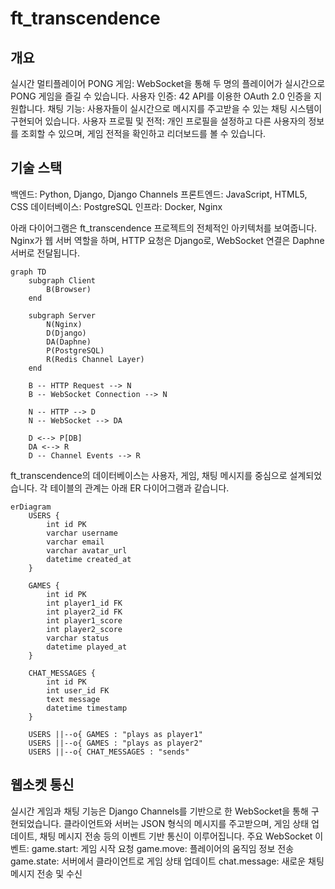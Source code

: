 # ft_transcendence

## 개요
실시간 멀티플레이어 PONG 게임: WebSocket을 통해 두 명의 플레이어가 실시간으로 PONG 게임을 즐길 수 있습니다.
사용자 인증: 42 API를 이용한 OAuth 2.0 인증을 지원합니다.
채팅 기능: 사용자들이 실시간으로 메시지를 주고받을 수 있는 채팅 시스템이 구현되어 있습니다.
사용자 프로필 및 전적: 개인 프로필을 설정하고 다른 사용자의 정보를 조회할 수 있으며, 게임 전적을 확인하고 리더보드를 볼 수 있습니다.

## 기술 스택
백엔드: Python, Django, Django Channels
프론트엔드: JavaScript, HTML5, CSS
데이터베이스: PostgreSQL
인프라: Docker, Nginx

아래 다이어그램은 ft_transcendence 프로젝트의 전체적인 아키텍처를 보여줍니다. Nginx가 웹 서버 역할을 하며, HTTP 요청은 Django로, WebSocket 연결은 Daphne 서버로 전달됩니다.

```mermaid
graph TD
    subgraph Client
        B(Browser)
    end

    subgraph Server
        N(Nginx)
        D(Django)
        DA(Daphne)
        P(PostgreSQL)
        R(Redis Channel Layer)
    end

    B -- HTTP Request --> N
    B -- WebSocket Connection --> N
    
    N -- HTTP --> D
    N -- WebSocket --> DA

    D <--> P[DB]
    DA <--> R
    D -- Channel Events --> R
```


ft_transcendence의 데이터베이스는 사용자, 게임, 채팅 메시지를 중심으로 설계되었습니다. 각 테이블의 관계는 아래 ER 다이어그램과 같습니다.
```mermaid
erDiagram
    USERS {
        int id PK
        varchar username
        varchar email
        varchar avatar_url
        datetime created_at
    }

    GAMES {
        int id PK
        int player1_id FK
        int player2_id FK
        int player1_score
        int player2_score
        varchar status
        datetime played_at
    }

    CHAT_MESSAGES {
        int id PK
        int user_id FK
        text message
        datetime timestamp
    }

    USERS ||--o{ GAMES : "plays as player1"
    USERS ||--o{ GAMES : "plays as player2"
    USERS ||--o{ CHAT_MESSAGES : "sends"
```

## 웹소켓 통신
실시간 게임과 채팅 기능은 Django Channels를 기반으로 한 WebSocket을 통해 구현되었습니다. 클라이언트와 서버는 JSON 형식의 메시지를 주고받으며, 게임 상태 업데이트, 채팅 메시지 전송 등의 이벤트 기반 통신이 이루어집니다.
주요 WebSocket 이벤트:
game.start: 게임 시작 요청
game.move: 플레이어의 움직임 정보 전송
game.state: 서버에서 클라이언트로 게임 상태 업데이트
chat.message: 새로운 채팅 메시지 전송 및 수신
